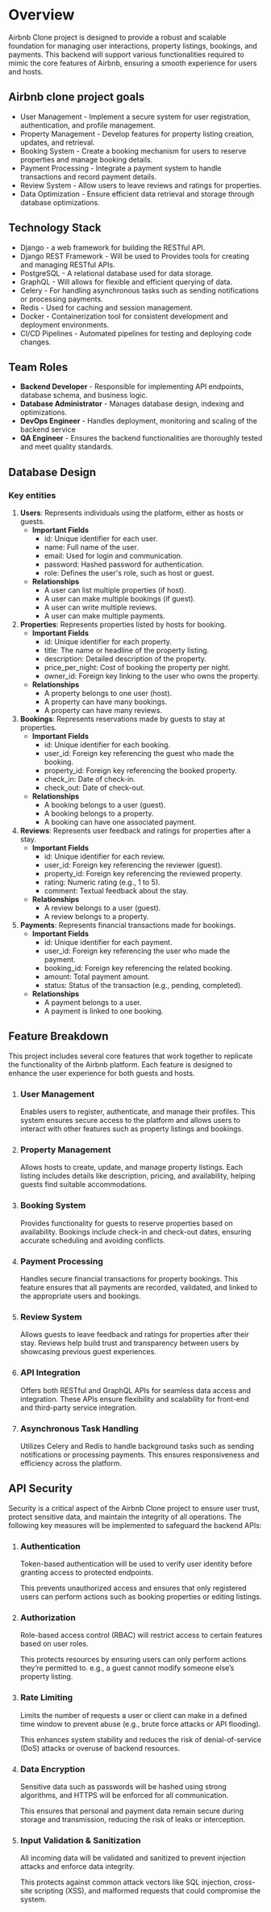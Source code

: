 # Overview

Airbnb Clone project is designed to provide a robust and scalable foundation for managing user interactions, property listings, bookings, and payments. This backend will support various functionalities required to mimic the core features of Airbnb, ensuring a smooth experience for users and hosts.

## Airbnb clone project goals

- User Management - Implement a secure system for user registration, authentication, and profile management.
- Property Management - Develop features for property listing creation, updates, and retrieval.
- Booking System - Create a booking mechanism for users to reserve properties and manage booking details.
- Payment Processing - Integrate a payment system to handle transactions and record payment details.
- Review System - Allow users to leave reviews and ratings for properties.
- Data Optimization - Ensure efficient data retrieval and storage through database optimizations.

## Technology Stack

- Django - a web framework for building the RESTful API.
- Django REST Framework - Will be used to Provides tools for creating and managing RESTful APIs.
- PostgreSQL - A relational database used for data storage.
- GraphQL - Will allows for flexible and efficient querying of data.
- Celery - For handling asynchronous tasks such as sending notifications or processing payments.
- Redis - Used for caching and session management.
- Docker - Containerization tool for consistent development and deployment environments.
- CI/CD Pipelines - Automated pipelines for testing and deploying code changes.

## Team Roles

- **Backend Developer** - Responsible for implementing API endpoints, database schema, and business logic.
- **Database Administrator** - Manages database design, indexing and optimizations.
- **DevOps Engineer** - Handles deployment, monitoring and scaling of the backend service
- **QA Engineer** - Ensures the backend functionalities are thoroughly tested and meet quality standards.

## Database Design

### Key entities

1. **Users**: Represents individuals using the platform, either as hosts or guests.
   - **Important Fields**
     - id: Unique identifier for each user.
     - name: Full name of the user.
     - email: Used for login and communication.
     - password: Hashed password for authentication.
     - role: Defines the user's role, such as host or guest.
   - **Relationships**
     - A user can list multiple properties (if host).
     - A user can make multiple bookings (if guest).
     - A user can write multiple reviews.
     - A user can make multiple payments.
2. **Properties**: Represents properties listed by hosts for booking.
   - **Important Fields**
     - id: Unique identifier for each property.
     - title: The name or headline of the property listing.
     - description: Detailed description of the property.
     - price_per_night: Cost of booking the property per night.
     - owner_id: Foreign key linking to the user who owns the property.
   - **Relationships**
     - A property belongs to one user (host).
     - A property can have many bookings.
     - A property can have many reviews.
3. **Bookings**: Represents reservations made by guests to stay at properties.
   - **Important Fields**
     - id: Unique identifier for each booking.
     - user_id: Foreign key referencing the guest who made the booking.
     - property_id: Foreign key referencing the booked property.
     - check_in: Date of check-in.
     - check_out: Date of check-out.
   - **Relationships**
     - A booking belongs to a user (guest).
     - A booking belongs to a property.
     - A booking can have one associated payment.
4. **Reviews**: Represents user feedback and ratings for properties after a stay.
   - **Important Fields**
     - id: Unique identifier for each review.
     - user_id: Foreign key referencing the reviewer (guest).
     - property_id: Foreign key referencing the reviewed property.
     - rating: Numeric rating (e.g., 1 to 5).
     - comment: Textual feedback about the stay.
   - **Relationships**
     - A review belongs to a user (guest).
     - A review belongs to a property.
5. **Payments**: Represents financial transactions made for bookings.
   - **Important Fields**
     - id: Unique identifier for each payment.
     - user_id: Foreign key referencing the user who made the payment.
     - booking_id: Foreign key referencing the related booking.
     - amount: Total payment amount.
     - status: Status of the transaction (e.g., pending, completed).
   - **Relationships**
     - A payment belongs to a user.
     - A payment is linked to one booking.

## Feature Breakdown

This project includes several core features that work together to replicate the functionality of the Airbnb platform. Each feature is designed to enhance the user experience for both guests and hosts.

1. ### User Management
   Enables users to register, authenticate, and manage their profiles. This system ensures secure access to the platform and allows users to interact with other features such as property listings and bookings.
2. ### Property Management
   Allows hosts to create, update, and manage property listings. Each listing includes details like description, pricing, and availability, helping guests find suitable accommodations.
3. ### Booking System
   Provides functionality for guests to reserve properties based on availability. Bookings include check-in and check-out dates, ensuring accurate scheduling and avoiding conflicts.
4. ### Payment Processing
   Handles secure financial transactions for property bookings. This feature ensures that all payments are recorded, validated, and linked to the appropriate users and bookings.
5. ### Review System
   Allows guests to leave feedback and ratings for properties after their stay. Reviews help build trust and transparency between users by showcasing previous guest experiences.
6. ### API Integration
   Offers both RESTful and GraphQL APIs for seamless data access and integration. These APIs ensure flexibility and scalability for front-end and third-party service integration.
7. ### Asynchronous Task Handling
   Utilizes Celery and Redis to handle background tasks such as sending notifications or processing payments. This ensures responsiveness and efficiency across the platform.

## API Security

Security is a critical aspect of the Airbnb Clone project to ensure user trust, protect sensitive data, and maintain the integrity of all operations. The following key measures will be implemented to safeguard the backend APIs:

1. ### Authentication

   Token-based authentication will be used to verify user identity before granting access to protected endpoints.

   This prevents unauthorized access and ensures that only registered users can perform actions such as booking properties or editing listings.

2. ### Authorization

   Role-based access control (RBAC) will restrict access to certain features based on user roles.

   This protects resources by ensuring users can only perform actions they’re permitted to. e.g., a guest cannot modify someone else’s property listing.

3. ### Rate Limiting

   Limits the number of requests a user or client can make in a defined time window to prevent abuse (e.g., brute force attacks or API flooding).

   This enhances system stability and reduces the risk of denial-of-service (DoS) attacks or overuse of backend resources.

4. ### Data Encryption

   Sensitive data such as passwords will be hashed using strong algorithms, and HTTPS will be enforced for all communication.

   This ensures that personal and payment data remain secure during storage and transmission, reducing the risk of leaks or interception.

5. ### Input Validation & Sanitization

   All incoming data will be validated and sanitized to prevent injection attacks and enforce data integrity.

   This protects against common attack vectors like SQL injection, cross-site scripting (XSS), and malformed requests that could compromise the system.
